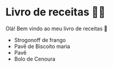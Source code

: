 # Livro de receitas :man_cook:

Olá! Bem vindo ao meu livro de receitas :wave:

- Strogonoff de frango
- Pavê de Biscoito maria
- Pavê
- Bolo de Cenoura
